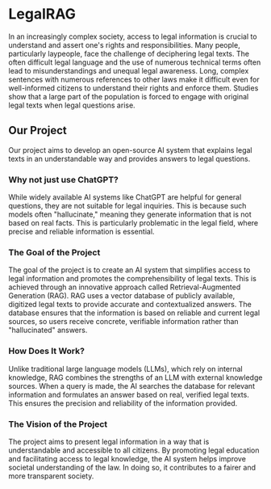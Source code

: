 # LegalRAG

In an increasingly complex society, access to legal information is crucial to understand and assert one's rights and responsibilities. Many people, particularly laypeople, face the challenge of deciphering legal texts. The often difficult legal language and the use of numerous technical terms often lead to misunderstandings and unequal legal awareness. Long, complex sentences with numerous references to other laws make it difficult even for well-informed citizens to understand their rights and enforce them. Studies show that a large part of the population is forced to engage with original legal texts when legal questions arise.

## Our Project

Our project aims to develop an open-source AI system that explains legal texts in an understandable way and provides answers to legal questions.

### Why not just use ChatGPT?

While widely available AI systems like ChatGPT are helpful for general questions, they are not suitable for legal inquiries. This is because such models often "hallucinate," meaning they generate information that is not based on real facts. This is particularly problematic in the legal field, where precise and reliable information is essential.

### The Goal of the Project

The goal of the project is to create an AI system that simplifies access to legal information and promotes the comprehensibility of legal texts. This is achieved through an innovative approach called Retrieval-Augmented Generation (RAG). RAG uses a vector database of publicly available, digitized legal texts to provide accurate and contextualized answers. The database ensures that the information is based on reliable and current legal sources, so users receive concrete, verifiable information rather than "hallucinated" answers.

### How Does It Work?

Unlike traditional large language models (LLMs), which rely on internal knowledge, RAG combines the strengths of an LLM with external knowledge sources. When a query is made, the AI searches the database for relevant information and formulates an answer based on real, verified legal texts. This ensures the precision and reliability of the information provided.

### The Vision of the Project

The project aims to present legal information in a way that is understandable and accessible to all citizens. By promoting legal education and facilitating access to legal knowledge, the AI system helps improve societal understanding of the law. In doing so, it contributes to a fairer and more transparent society.

